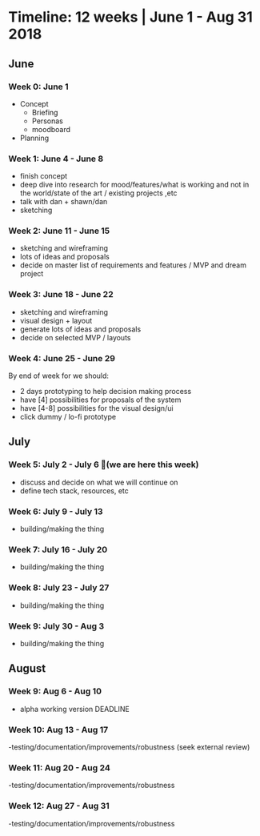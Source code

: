 # Timeline: 12 weeks | June 1 - Aug 31 2018

## June

### Week 0: June 1

* Concept
    - Briefing 
    - Personas
    - moodboard
* Planning

### Week 1: June 4 - June 8
- finish concept 
- deep dive into research for mood/features/what is working and not in the world/state of the art / existing projects ,etc
- talk with dan + shawn/dan
- sketching

### Week 2: June 11 - June 15

- sketching and wireframing
- lots of ideas and proposals
- decide on master list of requirements and features / MVP and dream project

### Week 3: June 18 - June 22
- sketching and wireframing
- visual design + layout
- generate lots of ideas and proposals
- decide on selected MVP / layouts 

### Week 4: June 25 - June 29
By end of week for we should:
- 2 days prototyping to help decision making process
- have [4] possibilities for proposals of the system
- have [4-8] possibilities for the visual design/ui
- click dummy / lo-fi prototype


## July 

### Week 5: July 2 - July 6 📍(we are here this week)
- discuss and decide on what we will continue on
- define tech stack, resources, etc

### Week 6: July 9 - July 13
- building/making the thing

### Week 7: July 16 - July 20
- building/making the thing

### Week 8: July 23 - July 27
- building/making the thing

### Week 9: July 30 - Aug 3
- building/making the thing


## August

### Week 9: Aug 6 - Aug 10
- alpha working version DEADLINE

### Week 10: Aug 13 - Aug 17
-testing/documentation/improvements/robustness (seek external review)
### Week 11: Aug 20 - Aug 24
-testing/documentation/improvements/robustness
### Week 12: Aug 27 - Aug 31
-testing/documentation/improvements/robustness





